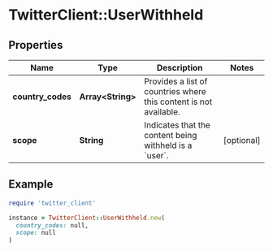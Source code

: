 # TwitterClient::UserWithheld

## Properties

| Name | Type | Description | Notes |
| ---- | ---- | ----------- | ----- |
| **country_codes** | **Array&lt;String&gt;** | Provides a list of countries where this content is not available. |  |
| **scope** | **String** | Indicates that the content being withheld is a &#x60;user&#x60;. | [optional] |

## Example

```ruby
require 'twitter_client'

instance = TwitterClient::UserWithheld.new(
  country_codes: null,
  scope: null
)
```

